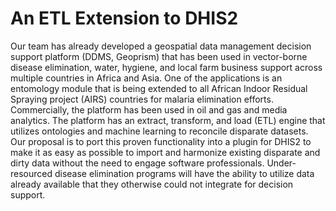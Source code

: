 # An ETL Extension to DHIS2

Our team has already developed a geospatial data management decision support platform (DDMS, Geoprism) that has been used in vector-borne disease elimination, water, hygiene, and local farm business support across multiple countries in Africa and Asia. One of the applications is an entomology module that is being extended to all African Indoor Residual Spraying project (AIRS) countries for malaria elimination efforts. Commercially, the platform has been used in oil and gas and media analytics. The platform has an extract, transform, and load (ETL) engine that utilizes ontologies and machine learning to reconcile disparate datasets. Our proposal is to port this proven functionality into a plugin for DHIS2 to make it as easy as possible to import and harmonize existing disparate and dirty data without the need to engage software professionals. Under-resourced disease elimination programs will have the ability to utilize data already available that they otherwise could not integrate for decision support. 
